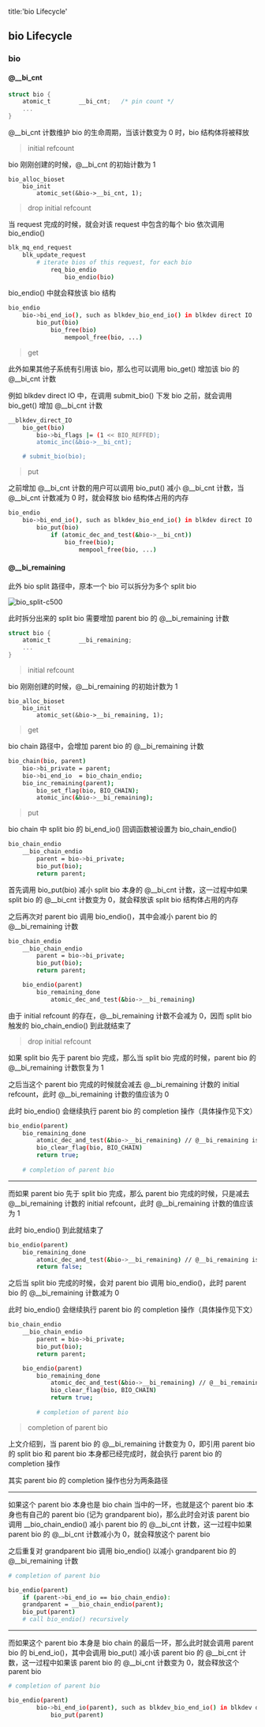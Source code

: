 title:'bio Lifecycle'
## bio Lifecycle


### bio

#### @__bi_cnt

```c
struct bio {
	atomic_t		__bi_cnt;	/* pin count */
	...
}
```

@__bi_cnt 计数维护 bio 的生命周期，当该计数变为 0 时，bio 结构体将被释放


> initial refcount

bio 刚刚创建的时候，@__bi_cnt 的初始计数为 1

```
bio_alloc_bioset
    bio_init
        atomic_set(&bio->__bi_cnt, 1);
```


> drop initial refcount

当 request 完成的时候，就会对该 request 中包含的每个 bio 依次调用 bio_endio()

```sh
blk_mq_end_request   
    blk_update_request
        # iterate bios of this request, for each bio
            req_bio_endio
                bio_endio(bio)
```


bio_endio() 中就会释放该 bio 结构

```sh
bio_endio
    bio->bi_end_io(), such as blkdev_bio_end_io() in blkdev direct IO
        bio_put(bio)
            bio_free(bio)
                mempool_free(bio, ...)
```


> get

此外如果其他子系统有引用该 bio，那么也可以调用 bio_get() 增加该 bio 的 @__bi_cnt 计数

例如 blkdev direct IO 中，在调用 submit_bio() 下发 bio 之前，就会调用 bio_get() 增加 @__bi_cnt 计数

```sh
__blkdev_direct_IO
    bio_get(bio)
        bio->bi_flags |= (1 << BIO_REFFED);
        atomic_inc(&bio->__bi_cnt);

    # submit_bio(bio);
```

> put

之前增加 @__bi_cnt 计数的用户可以调用 bio_put() 减小 @__bi_cnt 计数，当 @__bi_cnt 计数减为 0 时，就会释放 bio 结构体占用的内存

```sh
bio_endio
    bio->bi_end_io(), such as blkdev_bio_end_io() in blkdev direct IO
        bio_put(bio)
            if (atomic_dec_and_test(&bio->__bi_cnt))
                bio_free(bio);
                    mempool_free(bio, ...)
```


#### @__bi_remaining

此外 bio split 路径中，原本一个 bio 可以拆分为多个 split bio

![bio_split-c500](media/16076771636893/bio_split.jpg)

此时拆分出来的 split bio 需要增加 parent bio 的 @__bi_remaining 计数

```c
struct bio {
	atomic_t		__bi_remaining;
	...
}
```

> initial refcount

bio 刚刚创建的时候，@__bi_remaining 的初始计数为 1

```
bio_alloc_bioset
    bio_init
        atomic_set(&bio->__bi_remaining, 1);
```


> get

bio chain 路径中，会增加 parent bio 的 @__bi_remaining 计数

```sh
bio_chain(bio, parent)
    bio->bi_private = parent;
    bio->bi_end_io	= bio_chain_endio;
    bio_inc_remaining(parent);
        bio_set_flag(bio, BIO_CHAIN);
        atomic_inc(&bio->__bi_remaining);
```

> put

bio chain 中 split bio 的 bi_end_io() 回调函数被设置为 bio_chain_endio()

```sh
bio_chain_endio
    __bio_chain_endio
        parent = bio->bi_private;
        bio_put(bio);
        return parent;
```

首先调用 bio_put(bio) 减小 split bio 本身的 @__bi_cnt 计数，这一过程中如果 split bio 的 @__bi_cnt 计数变为 0，就会释放该 split bio 结构体占用的内存

之后再次对 parent bio 调用 bio_endio()，其中会减小 parent bio 的 @__bi_remaining 计数

```sh
bio_chain_endio
    __bio_chain_endio
        parent = bio->bi_private;
        bio_put(bio);
        return parent;

    bio_endio(parent)
        bio_remaining_done
            atomic_dec_and_test(&bio->__bi_remaining)
```

由于 initial refcount 的存在，@__bi_remaining 计数不会减为 0，因而 split bio 触发的 bio_chain_endio() 到此就结束了



> drop initial refcount

如果 split bio 先于 parent bio 完成，那么当 split bio 完成的时候，parent bio 的 @__bi_remaining 计数恢复为 1

之后当这个 parent bio 完成的时候就会减去 @__bi_remaining 计数的 initial refcount，此时 @__bi_remaining 计数的值应该为 0

此时 bio_endio() 会继续执行 parent bio 的 completion 操作（具体操作见下文）

```sh
bio_endio(parent)
    bio_remaining_done
        atomic_dec_and_test(&bio->__bi_remaining) // @__bi_remaining is 0 now
        bio_clear_flag(bio, BIO_CHAIN)
        return true;
    
    # completion of parent bio
```

----

而如果 parent bio 先于 split bio 完成，那么 parent bio 完成的时候，只是减去 @__bi_remaining 计数的 initial refcount，此时 @__bi_remaining 计数的值应该为 1

此时 bio_endio() 到此就结束了

```sh
bio_endio(parent)
    bio_remaining_done
        atomic_dec_and_test(&bio->__bi_remaining) // @__bi_remaining is 1 now
        return false;
```

之后当 split bio 完成的时候，会对 parent bio 调用 bio_endio()，此时 parent bio 的 @__bi_remaining 计数减为 0

此时 bio_endio() 会继续执行 parent bio 的 completion 操作（具体操作见下文）

```sh
bio_chain_endio
    __bio_chain_endio
        parent = bio->bi_private;
        bio_put(bio);
        return parent;

    bio_endio(parent)
        bio_remaining_done
            atomic_dec_and_test(&bio->__bi_remaining) // @__bi_remaining is 0 now
            bio_clear_flag(bio, BIO_CHAIN)
            return true;
        
        # completion of parent bio
```


> completion of parent bio

上文介绍到，当 parent bio 的 @__bi_remaining 计数变为 0，即引用 parent bio 的 split bio 和 parent bio 本身都已经完成时，就会执行 parent bio 的 completion 操作

其实 parent bio 的 completion 操作也分为两条路径

----

如果这个 parent bio 本身也是 bio chain 当中的一环，也就是这个 parent bio 本身也有自己的 parent bio (记为 grandparent bio)，那么此时会对该 parent bio 调用 __bio_chain_endio() 减小 parent bio 的 @__bi_cnt 计数，这一过程中如果 parent bio 的 @__bi_cnt 计数减小为 0，就会释放这个 parent bio

之后重复对 grandparent bio 调用 bio_endio() 以减小 grandparent bio 的 @__bi_remaining 计数

```sh
# completion of parent bio

bio_endio(parent)
    if (parent->bi_end_io == bio_chain_endio):
    grandparent = __bio_chain_endio(parent);
    bio_put(parent)
    # call bio_endio() recursively

```

----

而如果这个 parent bio 本身是 bio chain 的最后一环，那么此时就会调用 parent bio 的 bi_end_io()，其中会调用 bio_put() 减小该 parent bio 的 @__bi_cnt 计数，这一过程中如果该 parent bio 的 @__bi_cnt 计数变为 0，就会释放这个 parent bio

```sh
# completion of parent bio

bio_endio(parent)
        bio->bi_end_io(parent), such as blkdev_bio_end_io() in blkdev direct IO
            bio_put(parent)
```
